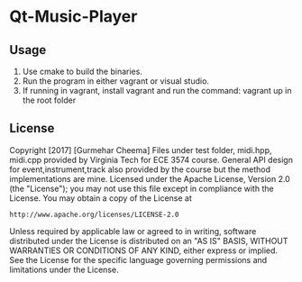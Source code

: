 # Qt-Music-Player

## Usage
1. Use cmake to build the binaries.
2. Run the program in either vagrant or visual studio.
3. If running in vagrant, install vagrant and run the command: vagrant up in the root folder

## License
Copyright [2017] [Gurmehar Cheema]
Files under test folder, midi.hpp, midi.cpp provided by Virginia 
Tech for ECE 3574 course. General API design for event,instrument,track
also provided by the course but the method implementations are mine.
Licensed under the Apache License, Version 2.0 (the "License");
you may not use this file except in compliance with the License.
You may obtain a copy of the License at

    http://www.apache.org/licenses/LICENSE-2.0

Unless required by applicable law or agreed to in writing, software
distributed under the License is distributed on an "AS IS" BASIS,
WITHOUT WARRANTIES OR CONDITIONS OF ANY KIND, either express or implied.
See the License for the specific language governing permissions and
limitations under the License.